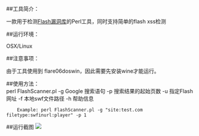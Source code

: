 ##工具简介：
 
一款用于检测[Flash漏洞库](http://web.appsec.ws/FlashExploitDatabase.php)的Perl工具，同时支持简单的flash xss检测

##运行环境：
 
OSX/Linux

##注意事项：
     
由于工具使用到 flare06doswin，因此需要先安装wine才能运行。

##使用方法：    
		perl FlashScanner.pl 
		  -g  Google 搜索语句 
		  -p  搜索结果的起始页数
     	  -u  指定Flash网址
     	  -f  本地swf文件路径
     	  -h  帮助信息 

		Example: perl FlashScanner.pl -g "site:test.com filetype:swfinurl:player" -p 1

##运行截图
![](http://security.tencent.com/uploadimg_dir/201311/1159ecd6bbc1b6c40a58d7f394ec4005.png)
